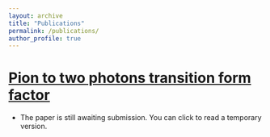 ```yaml
---
layout: archive
title: "Publications"
permalink: /publications/
author_profile: true
---
```


# [Pion to two photons transition form factor](../assets/Pion_to_two_photons_transition_form_factor.pdf)
- The paper is still awaiting submission. You can click to read a temporary version.


